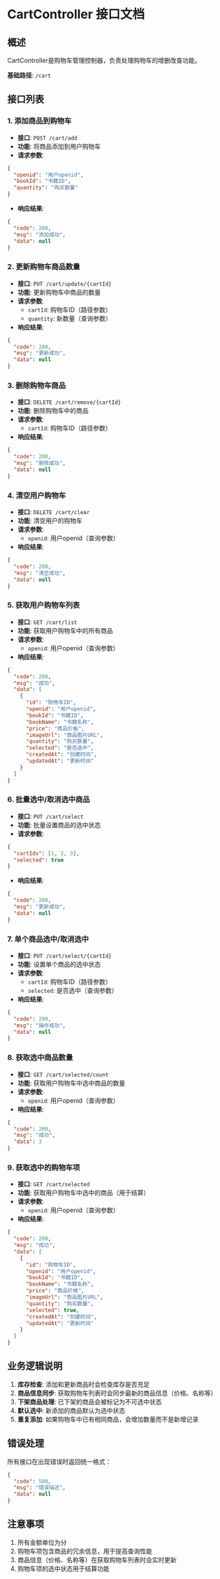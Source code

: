 # CartController 接口文档

## 概述
CartController是购物车管理控制器，负责处理购物车的增删改查功能。

**基础路径**: `/cart`

## 接口列表

### 1. 添加商品到购物车
- **接口**: `POST /cart/add`
- **功能**: 将商品添加到用户购物车
- **请求参数**:
```json
{
  "openid": "用户openid",
  "bookId": "书籍ID",
  "quantity": "购买数量"
}
```
- **响应结果**:
```json
{
  "code": 200,
  "msg": "添加成功",
  "data": null
}
```

### 2. 更新购物车商品数量
- **接口**: `PUT /cart/update/{cartId}`
- **功能**: 更新购物车中商品的数量
- **请求参数**:
  - `cartId`: 购物车ID（路径参数）
  - `quantity`: 新数量（查询参数）
- **响应结果**:
```json
{
  "code": 200,
  "msg": "更新成功",
  "data": null
}
```

### 3. 删除购物车商品
- **接口**: `DELETE /cart/remove/{cartId}`
- **功能**: 删除购物车中的商品
- **请求参数**:
  - `cartId`: 购物车ID（路径参数）
- **响应结果**:
```json
{
  "code": 200,
  "msg": "删除成功",
  "data": null
}
```

### 4. 清空用户购物车
- **接口**: `DELETE /cart/clear`
- **功能**: 清空用户的购物车
- **请求参数**:
  - `openid`: 用户openid（查询参数）
- **响应结果**:
```json
{
  "code": 200,
  "msg": "清空成功",
  "data": null
}
```

### 5. 获取用户购物车列表
- **接口**: `GET /cart/list`
- **功能**: 获取用户购物车中的所有商品
- **请求参数**:
  - `openid`: 用户openid（查询参数）
- **响应结果**:
```json
{
  "code": 200,
  "msg": "成功",
  "data": [
    {
      "id": "购物车ID",
      "openid": "用户openid",
      "bookId": "书籍ID",
      "bookName": "书籍名称",
      "price": "商品价格",
      "imageUrl": "商品图片URL",
      "quantity": "购买数量",
      "selected": "是否选中",
      "createdAt": "创建时间",
      "updatedAt": "更新时间"
    }
  ]
}
```

### 6. 批量选中/取消选中商品
- **接口**: `PUT /cart/select`
- **功能**: 批量设置商品的选中状态
- **请求参数**:
```json
{
  "cartIds": [1, 2, 3],
  "selected": true
}
```
- **响应结果**:
```json
{
  "code": 200,
  "msg": "更新成功",
  "data": null
}
```

### 7. 单个商品选中/取消选中
- **接口**: `PUT /cart/select/{cartId}`
- **功能**: 设置单个商品的选中状态
- **请求参数**:
  - `cartId`: 购物车ID（路径参数）
  - `selected`: 是否选中（查询参数）
- **响应结果**:
```json
{
  "code": 200,
  "msg": "操作成功",
  "data": null
}
```

### 8. 获取选中商品数量
- **接口**: `GET /cart/selected/count`
- **功能**: 获取用户购物车中选中商品的数量
- **请求参数**:
  - `openid`: 用户openid（查询参数）
- **响应结果**:
```json
{
  "code": 200,
  "msg": "成功",
  "data": 3
}
```

### 9. 获取选中的购物车项
- **接口**: `GET /cart/selected`
- **功能**: 获取用户购物车中选中的商品（用于结算）
- **请求参数**:
  - `openid`: 用户openid（查询参数）
- **响应结果**:
```json
{
  "code": 200,
  "msg": "成功",
  "data": [
    {
      "id": "购物车ID",
      "openid": "用户openid",
      "bookId": "书籍ID",
      "bookName": "书籍名称",
      "price": "商品价格",
      "imageUrl": "商品图片URL",
      "quantity": "购买数量",
      "selected": true,
      "createdAt": "创建时间",
      "updatedAt": "更新时间"
    }
  ]
}
```

## 业务逻辑说明
1. **库存检查**: 添加和更新商品时会检查库存是否充足
2. **商品信息同步**: 获取购物车列表时会同步最新的商品信息（价格、名称等）
3. **下架商品处理**: 已下架的商品会被标记为不可选中状态
4. **默认选中**: 新添加的商品默认为选中状态
5. **重复添加**: 如果购物车中已有相同商品，会增加数量而不是新增记录

## 错误处理
所有接口在出现错误时返回统一格式：
```json
{
  "code": 500,
  "msg": "错误描述",
  "data": null
}
```

## 注意事项
1. 所有金额单位为分
2. 购物车项包含商品的冗余信息，用于提高查询性能
3. 商品信息（价格、名称等）在获取购物车列表时会实时更新
4. 购物车项的选中状态用于结算功能
